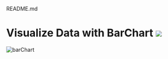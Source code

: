 README.md
# Visualize Data with BarChart [![](https://img.shields.io/badge/codepan-ready-success)](https://codepen.io/roschy/pen/XWRJaKj)
![barChart](https://user-images.githubusercontent.com/17887606/126355001-3e11e107-93c4-4b66-9280-db0b0617620f.png)
